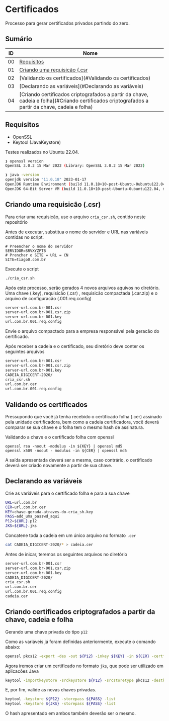 # Certificados

Processo para gerar certificados privados partindo do zero.

## Sumário

ID | Nome
--- | ---
00 | [Requisitos](#Requisitos)
01 | [Criando uma requisicão (.csr](#Criando)
02 | [Validando os certificados](#Validando os certificados)
03 | [Declarando as variáveis](#Declarando as variáveis)
04 | [Criando certificados criptografados a partir da chave, cadeia e folha](#Criando certificados criptografados a partir da chave, cadeia e folha)

## Requisitos

- OpenSSL
- Keytool (JavaKeystore)

Testes realizados no Ubuntu 22.04.

```bash
❯ openssl version
OpenSSL 3.0.2 15 Mar 2022 (Library: OpenSSL 3.0.2 15 Mar 2022)

❯ java -version
openjdk version "11.0.18" 2023-01-17
OpenJDK Runtime Environment (build 11.0.18+10-post-Ubuntu-0ubuntu122.04)
OpenJDK 64-Bit Server VM (build 11.0.18+10-post-Ubuntu-0ubuntu122.04, mixed mode, sharing)
```

## Criando uma requisicão (.csr)

Para criar uma requisicão, use o arquivo `cria_csr.sh`, contido neste repositório

Antes de executar, substitua o nome do servidor e URL nas variáveis contidas
no script.

```
# Preencher o nome do servidor
SERVIDOR=SRVXYZPTB
# Prencher o SITE = URL = CN
SITE=tiago0.com.br
```

Execute o script

```bash
./cria_csr.sh
```

Após este processo, serão gerados 4 novos arquivos aquivos no diretório. Uma chave (.key), requisicão (.csr)
, requisicão compactada (.car.zip) e o arquivo de configuracão (.001.req.config)

```bash
server-url.com.br-001.csr
server-url.com.br-001.csr.zip
server-url.com.br-001.key
url.com.br.001.req.config
```

Envie o arquivo compactado para a empresa responsável pela geracão do certificado.

Após receber a cadeia e o certificado, seu diretório deve conter os seguintes arquivos

```bash
server-url.com.br-001.csr
server-url.com.br-001.csr.zip
server-url.com.br-001.key
CADEIA_DIGICERT-2020/
cria_csr.sh
url.com.br.cer
url.com.br.001.req.config
```

## Validando os certificados

Pressupondo que você já tenha recebido o certificado folha (.cer) assinado pela
unidade certificadora, bem como a cadeia certificadora, você deverá comparar se
sua chave e o folha tem o mesmo hash de assinatura.

Validando a chave e o certificado folha com openssl

```
openssl rsa -noout -modulus -in ${KEY} | openssl md5
openssl x509 -noout - modulus -in ${CER} | openssl md5
```

A saída apresentada deverá ser a mesma, caso contrário, o certificado deverá ser
criado novamente a partir de sua chave.

## Declarando as variáveis

Crie as variáveis para o certificado folha e para a sua chave

```bash
URL=url.com.br
CER=url.com.br.cer
KEY=chave-gerada-atraves-do-cria_sh.key
PASS=add_uma_passwd_aqui
P12=${URL}.p12
JKS=${URL}.jks
```

Concatene toda a cadeia em um único arquivo no formato `.cer`

```bash
cat CADEIA_DIGICERT-2020/* > cadeia.cer
```

Antes de inicar, teremos os seguintes arquivos no diretório

```bash
server-url.com.br-001.csr
server-url.com.br-001.csr.zip
server-url.com.br-001.key
CADEIA_DIGICERT-2020/
cria_csr.sh
url.com.br.cer
url.com.br.001.req.config
cadeia.cer
```

## Criando certificados criptografados a partir da chave, cadeia e folha

Gerando uma chave privada do tipo `p12`

Como as variáveis já foram definidas anteriormente, execute o comando abaixo:

```bash
openssl pkcs12 -export -des -out ${P12} -inkey ${KEY} -in ${CER} -certfile cadeia.cer -password pass:${PASS} -name ${URL}
```

Agora iremos criar um certificado no formato `jks`, que pode ser utilizado em aplicacões Java

```bash
keytool -importkeystore -srckeystore ${P12} -srcstoretype pkcs12 -destkeystore ${JKS} -srcstorepass ${PASS} -deststorepass ${PASS}
```

E, por fim, valide as novas chaves privadas.

```bash
keytool -keystore ${P12} -storepass ${PASS} -list
keytool -keystore ${JKS} -storepass ${PASS} -list
```

O hash apresentado em ambos também deverão ser o mesmo.


